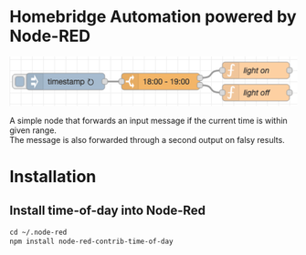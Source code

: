 # Homebridge Automation powered by Node-RED

<p align="center">
    <img src="example.png"/>
</p>

A simple node that forwards an input message if the current time is within given range.<br>
The message is also forwarded through a second output on falsy results.

# Installation
## Install time-of-day into Node-Red

```shell
cd ~/.node-red
npm install node-red-contrib-time-of-day
```
